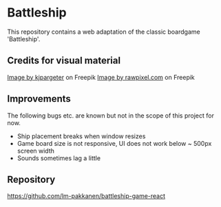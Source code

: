 # Battleship

This repository contains a web adaptation of the classic boardgame 'Battleship'.

## Credits for visual material

[Image by kjpargeter](https://www.freepik.com/free-vector/hexagonal-dark-pattern-background_5297349.htm#page=3&query=repeating%20black%20texture&position=27&from_view=search&track=ais&uuid=b321c602-19a7-4bc5-b22c-6f92af4805d1) on Freepik
[Image by rawpixel.com](https://www.freepik.com/free-photo/black-concrete-textured-background_3475712.htm#page=6&query=repeating%20black%20texture&position=24&from_view=search&track=ais&uuid=52fa4535-4022-447c-b40b-21ff4472e73b) on Freepik

## Improvements

The following bugs etc. are known but not in the scope of this project for now.

- Ship placement breaks when window resizes
- Game board size is not responsive, UI does not work below ~ 500px screen width
- Sounds sometimes lag a little

## Repository

https://github.com/lm-pakkanen/battleship-game-react
